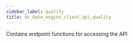 ```yaml
---
sidebar_label: quality
title: dv_data_engine_client.api.quality
---
```


Contains endpoint functions for accessing the API

